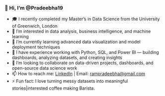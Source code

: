 ### 👋 Hi, I’m @Pradeebha19

- 🎓 I recently completed my Master’s in Data Science from the University of Greenwich, London
- 👀 I’m interested in data analysis, business intelligence, and machine learning
- 🌱 I’m currently learning advanced data visualization and model deployment techniques
- 💼 I have experience working with Python, SQL, and Power BI — building dashboards, analyzing datasets, and creating insights
- 🤝 I’m looking to collaborate on data-driven projects, dashboards, and open-source data science work
- 📫 How to reach me: [LinkedIn](https://www.linkedin.com/in/pradeebha-m-a58794272/) | Email: rampradeebha@gmail.com
- ⚡ Fun fact: I love turning messy datasets into meaningful stories|interested coffee making Barista.


<!---
Pradeebha19/Pradeebha19 is a ✨ special ✨ repository because its `README.md` (this file) appears on your GitHub profile.
You can click the Preview link to take a look at your changes.
--->
